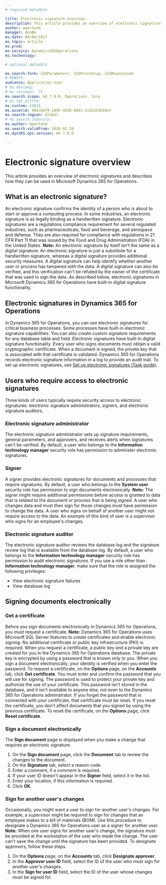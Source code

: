 ```yaml
---
# required metadata

title: Electronic signature overview
description: This article provides an overview of electronic signatures and describes how they can be used in Microsoft Dynamics 365 for Operations.
author: maertenm
manager: AnnBe
ms.date: 04/04/2017
ms.topic: article
ms.prod: 
ms.service: Dynamics365Operations
ms.technology: 

# optional metadata

ms.search.form: SIGParameters, SIGProcSetup, SIGReasonCode
# ROBOTS: 
audience: Application User
# ms.devlang: 
# ms.reviewer: 71
ms.search.scope: AX 7.0.0, Operations, Core
# ms.tgt_pltfrm: 
ms.custom: 13611
ms.assetid: 98dc6b79-1895-45d8-9dd1-2c8a351b58af
ms.search.region: Global
# ms.search.industry: 
ms.author: maertenm
ms.search.validFrom: 2016-02-28
ms.dyn365.ops.version: AX 7.0.0

---
```


# Electronic signature overview

This article provides an overview of electronic signatures and describes how they can be used in Microsoft Dynamics 365 for Operations.

What is an electronic signature?
--------------------------------

An electronic signature confirms the identity of a person who is about to start or approve a computing process. In some industries, an electronic signature is as legally binding as a handwritten signature. Electronic signatures are a regulations compliance requirement for several regulated industries, such as pharmaceuticals, food and beverage, and aerospace and defense. They are also required for compliance with regulations in 21 CFR Part 11 that was issued by the Food and Drug Administration (FDA) in the United States. **Note:** An electronic signature by itself isn't the same as a digital signature. An electronic signature is just a substitute for a handwritten signature, whereas a digital signature provides additional security measures. A digital signature can help identify whether another user or process has tampered with the data. A digital signature can also be verified, and this verification can't be refuted by the owner of the certificate that was used to sign the data. As described below, electronic signatures in Microsoft Dynamics 365 for Operations have built-in digital signature functionality.

## Electronic signatures in Dynamics 365 for Operations
In Dynamics 365 for Operations, you can use electronic signatures for critical business processes. Some processes have built-in electronic signature capabilities. You can also create custom signature requirements for any database table and field. Electronic signatures have built-in digital signature functionality. Every user who signs documents must obtain a valid cryptographic certificate. When a document is signed, the private key that is associated with that certificate is validated. Dynamics 365 for Operations records electronic signature information in a log to provide an audit trail. To set up electronic signatures, see [Set up electronic signatures (Task guide)](http://ax.help.dynamics.com/en/wiki/set-up-electronic-signatures/).

## Users who require access to electronic signatures
Three kinds of users typically require security access to electronic signatures: electronic signature administrators, signers, and electronic signature auditors.

### Electronic signature administrator

The electronic signature administrator sets up signature requirements, general parameters, and approvers, and receives alerts when signatures can't be verified. By default, a user who belongs to the **Information technology manager** security role has permission to administer electronic signatures.

### Signer

A signer provides electronic signatures for documents and processes that require signatures. By default, a user who belongs to the **System user** security role has permission to sign documents electronically. **Note:** The signer might require additional permissions before access is granted to data that is related to the document or process that is being signed. A user who changes data and must then sign for those changes must have permission to change the data. A user who signs on behalf of another user might not require access to the data. An example of this kind of user is a supervisor who signs for an employee's changes.

### Electronic signature auditor

The electronic signature auditor reviews the database log and the signature review log that is available from the database log. By default, a user who belongs to the **Information technology manager** security role has permission to audit electronic signatures. If you use a role other than **Information technology manager**, make sure that the role is assigned the following privileges:

-   View electronic signature failures
-   View database log

## Signing documents electronically
### Get a certificate

Before you sign documents electronically in Dynamics 365 for Operations, you must request a certificate. **Note:** Dynamics 365 for Operations uses Microsoft SQL Server features to create certificates and enable electronic signing. No additional certificate or public key infrastructure (PKI) is required. When you request a certificate, a public key and a private key are created for you in the Dynamics 365 for Operations database. The private key is encrypted by using a password that is known only to you. When you sign a document electronically, your identity is verified when you enter the password. To request a certificate, on the **Options** page, on the **Accounts** tab, click **Get certificate**. You must enter and confirm the password that you will use for signing. The password is used to protect your private key and authorize the use of your certificate. This password isn't stored in the database, and it isn't available to anyone else, not even to the Dynamics 365 for Operations administrator. If you forget the password that is connected with your certificate, that certificate must be reset. If you reset the certificate, you don't affect documents that you signed by using the previous certificate. To reset the certificate, on the **Options** page, click **Reset certificate**.

### Sign a document electronically

The **Sign document** page is displayed when you make a change that requires an electronic signature.

1.  On the **Sign document** page, click the **Document** tab to review the changes to the document.
2.  On the **Signature** tab, select a reason code.
3.  Enter a comment, if a comment is required.
4.  If your user ID doesn't appear in the **Signer** field, select it in the list.
5.  Enter your location, if this information is required.
6.  Click **OK**.

### Sign for another user's changes

Occasionally, you might want a user to sign for another user's changes. For example, a supervisor might be required to sign for changes that an employee makes to a bill of materials (BOM). Use this procedure to designate a Dynamics 365 for Operations user as a signer for another user. **Note:** When one user signs for another user's change, the signature must be provided at the workstation of the user who made the change. The user can't save the change until the signature has been provided. To designate approvers, follow these steps.

1.  On the **Options** page, on the **Accounts** tab, click **Designate approver**.
2.  In the **Approver user ID** field, select the ID of the user who must sign for another user's changes.
3.  In the **Sign for user ID** field, select the ID of the user whose changes must be signed for.


